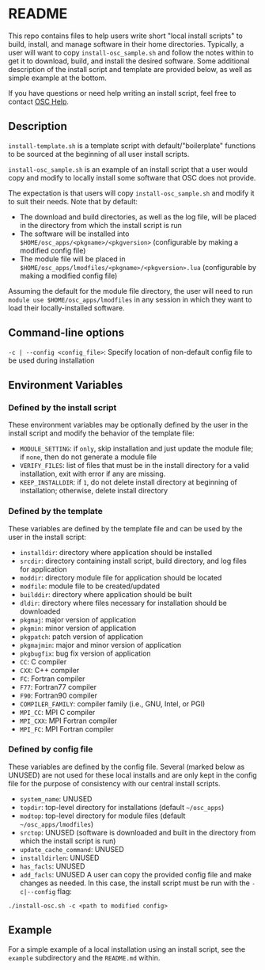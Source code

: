 # README

This repo contains files to help users write short "local install scripts" to
build, install, and manage software in their home directories. Typically, a
user will want to copy `install-osc_sample.sh` and follow the notes within to
get it to download, build, and install the desired software. Some additional
description of the install script and template are provided below, as well as
simple example at the bottom.

If you have questions or need help writing an install script, feel free to
contact [OSC Help](mailto:oschelp@osc.edu).

## Description

`install-template.sh` is a template script with default/"boilerplate" functions
to be sourced at the beginning of all user install scripts.

`install-osc_sample.sh` is an example of an install script that a user would
copy and modify to locally install some software that OSC does not provide.

The expectation is that users will copy `install-osc_sample.sh` and modify it
to suit their needs. Note that by default:
- The download and build directories, as well as the log file, will be placed in the directory from which the install script is run
- The software will be installed into `$HOME/osc_apps/<pkgname>/<pkgversion>` (configurable by making a modified config file)
- The module file will be placed in `$HOME/osc_apps/lmodfiles/<pkgname>/<pkgversion>.lua` (configurable by making a modified config file)

Assuming the default for the module file directory, the user will need to run
`module use $HOME/osc_apps/lmodfiles` in any session in which they want to load
their locally-installed software.

## Command-line options
`-c | --config <config_file>`:  Specify location of non-default config file to be used during installation

## Environment Variables

### Defined by the install script
These environment variables may be optionally defined by the user in the install script and modify the behavior of the template file:
- `MODULE_SETTING`:  if `only`, skip installation and just update the module file; if `none`, then do not generate a module file
- `VERIFY_FILES`:  list of files that must be in the install directory for a valid installation, exit with error if any are missing.
- `KEEP_INSTALLDIR`: if `1`, do not delete install directory at beginning of installation; otherwise, delete install directory 

### Defined by the template
These variables are defined by the template file and can be used by the user in the install script:
- `installdir`: directory where application should be installed
- `srcdir`: directory containing install script, build directory, and log files for application
- `moddir`: directory module file for application should be located
- `modfile`: module file to be created/updated
- `builddir`: directory where application should be built
- `dldir`: directory where files necessary for installation should be downloaded
- `pkgmaj`: major version of application
- `pkgmin`: minor version of application
- `pkgpatch`: patch version of application
- `pkgmajmin`: major and minor version of application
- `pkgbugfix`: bug fix version of application
- `CC`: C compiler
- `CXX`: C++ compiler
- `FC`: Fortran compiler
- `F77`: Fortran77 compiler
- `F90`: Fortran90 compiler
- `COMPILER_FAMILY`: compiler family (i.e., GNU, Intel, or PGI)
- `MPI_CC`: MPI C compiler
- `MPI_CXX`: MPI Fortran compiler
- `MPI_FC`: MPI Fortran compiler

### Defined by config file
These variables are defined by the config file. Several (marked below as UNUSED) are not used for these local installs and are only kept in the config file for the purpose of consistency with our central install scripts.
- `system_name`: UNUSED
- `topdir`: top-level directory for installations (default `~/osc_apps`)
- `modtop`: top-level directory for module files (default `~/osc_apps/lmodfiles`)
- `srctop`: UNUSED (software is downloaded and built in the directory from which the install script is run)
- `update_cache_command`: UNUSED
- `installdirlen`: UNUSED
- `has_facls`: UNUSED
- `add_facls`: UNUSED
A user can copy the provided config file and make changes as needed. In this case, the install script must be run with the `-c|--config` flag:
```
./install-osc.sh -c <path to modified config>
```

## Example

For a simple example of a local installation using an install script, see the `example` subdirectory and the `README.md` within.
